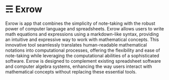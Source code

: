 # ☴ Exrow

Exrow is app that combines the simplicity of note-taking with the robust power of computer language and spreadsheets. Exrow allows users to write math equations and expressions using a markdown-like syntax, providing an intuitive and expressive way to work with mathematical concepts. This innovative tool seamlessly translates human-readable mathematical notations into computational processes, offering the flexibility and ease of note-taking while leveraging the computational abilities of a sophisticated software. Exrow is designed to complement existing spreadsheet software and computer algebra systems, enhancing the way users interact with mathematical concepts without replacing these essential tools.
